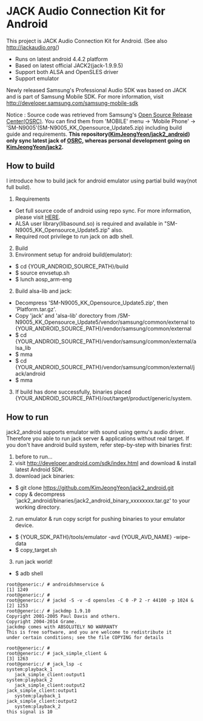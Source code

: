 JACK Audio Connection Kit for Android
====
This project is JACK Audio Connection Kit for Android. (See also http://jackaudio.org/)
 - Runs on latest android 4.4.2 platform
 - Based on latest official JACK2(jack-1.9.9.5)
 - Support both ALSA and OpenSLES driver
 - Support emulator

Newly released Samsung's Professional Audio SDK was based on JACK and is part of Samsung Mobile SDK.
For more information, visit http://developer.samsung.com/samsung-mobile-sdk

Notice :
Source code was retrieved from Samsung's <A HREF="http://opensource.samsung.com">Open Source Release Center(OSRC)</A>.
You can find them from 'MOBILE' menu -> 'Mobile Phone' -> 'SM-N9005'(SM-N9005\_KK\_Opensource\_Update5.zip) including build guide and requirements.
<B>This repository(<A HREF="https://github.com/KimJeongYeon/jack2_android">KimJeongYeon/jack2_android</A>) only sync latest jack of <A HREF="http://opensource.samsung.com">OSRC</A>, whereas personal development going on <A HREF="https://github.com/KimJeongYeon/jack2">KimJeongYeon/jack2</A>.</B>

How to build
----
I introduce how to build jack for android emulator using partial build way(not full build).
 1. Requirements
  - Get full source code of android using repo sync. For more information, please visit <A HREF="http://source.android.com/source/building.html">HERE</A>.
  - ALSA user library(libasound.so) is required and available in "SM-N9005\_KK\_Opensource\_Update5.zip" also.
  - Required root privilege to run jack on adb shell.
 2. Build
  1. Environment setup for android build(emulator):
   - $ cd {YOUR_ANDROID_SOURCE_PATH}/build
   - $ source envsetup.sh
   - $ lunch aosp_arm-eng
  2. Build alsa-lib and jack:
   - Decompress 'SM-N9005\_KK\_Opensource\_Update5.zip', then 'Platform.tar.gz'.
   - Copy 'jack' and 'alsa-lib' dorectory from /SM-N9005\_KK\_Opensource\_Update5/vendor/samsung/common/external to {YOUR_ANDROID_SOURCE_PATH}/vendor/samsung/common/external
   - $ cd {YOUR_ANDROID_SOURCE_PATH}/vendor/samsung/common/external/alsa_lib
   - $ mma
   - $ cd {YOUR_ANDROID_SOURCE_PATH}/vendor/samsung/common/external/jack/android
   - $ mma
  3. If build has done successfully, binaries placed {YOUR_ANDROID_SOURCE_PATH}/out/target/product/generic/system. 

How to run
----
jack2_android supports emulator with sound using qemu's audio driver. Therefore you able to run jack server & applications without real target. If you don't have android build system, refer step-by-step with binaries first:
 1. before to run...
  1. visit http://developer.android.com/sdk/index.html and download & install latest Android SDK.
  2. download jack binaries:
   - $ git clone https://github.com/KimJeongYeon/jack2_android.git
   - copy & decompress 'jack2\_android/binaries/jack2\_android\_binary_xxxxxxxx.tar.gz' to your working directory.
 2. run emulator & run copy script for pushing binaries to your emulator device.
  - $ {YOUR_SDK_PATH}/tools/emulator -avd {YOUR\_AVD\_NAME} -wipe-data
  - $ copy_target.sh
 3. run jack world!
  - $ adb shell
```shell
root@generic:/ # androidshmservice &
[1] 1249
root@generic:/ # 
root@generic:/ # jackd -S -v -d opensles -C 0 -P 2 -r 44100 -p 1024 &
[2] 1253
root@generic:/ # jackdmp 1.9.10
Copyright 2001-2005 Paul Davis and others.
Copyright 2004-2014 Grame.
jackdmp comes with ABSOLUTELY NO WARRANTY
This is free software, and you are welcome to redistribute it
under certain conditions; see the file COPYING for details

root@generic:/ # 
root@generic:/ # jack_simple_client &
[3] 1263
root@generic:/ # jack_lsp -c
system:playback_1
   jack_simple_client:output1
system:playback_2
   jack_simple_client:output2
jack_simple_client:output1
   system:playback_1
jack_simple_client:output2
   system:playback_2
this signal is 10 
```
